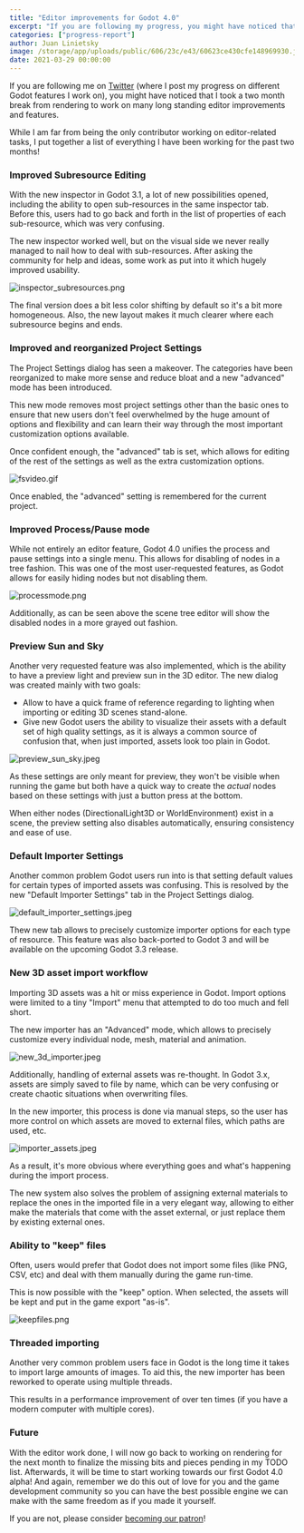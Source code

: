 ```yaml
---
title: "Editor improvements for Godot 4.0"
excerpt: "If you are following my progress, you might have noticed that I took a two month break from rendering to work on many long standing editor improvements and features."
categories: ["progress-report"]
author: Juan Linietsky
image: /storage/app/uploads/public/606/23c/e43/60623ce430cfe148969930.jpeg
date: 2021-03-29 00:00:00
---
```


If you are following me on [Twitter](https://twitter.com/reduzio) (where I post my progress on different Godot features I work on), you might have noticed that I took a two month break from rendering to work on many long standing editor improvements and features.

While I am far from being the only contributor working on editor-related tasks, I put together a list of everything I have been working for the past two months!

### Improved Subresource Editing

With the new inspector in Godot 3.1, a lot of new possibilities opened, including the ability to open sub-resources in the same inspector tab. Before this, users had to go back and forth in the list of properties of each sub-resource, which was very confusing.

The new inspector worked well, but on the visual side we never really managed to nail how to deal with sub-resources. After asking the community for help and ideas, some work as put into it which hugely improved usability.

![inspector_subresources.png](/storage/app/uploads/public/606/234/b98/606234b9803d7721021210.png)

The final version does a bit less color shifting by default so it's a bit more homogeneous. Also, the new layout makes it much clearer where each subresource begins and ends.

### Improved and reorganized Project Settings

The Project Settings dialog has seen a makeover. The categories have been reorganized to make more sense and reduce bloat and a new "advanced" mode has been introduced.

This new mode removes most project settings other than the basic ones to ensure that new users don't feel overwhelmed by the huge amount of options and flexibility and can learn their way through the most important customization options available.

Once confident enough, the "advanced" tab is set, which allows for editing of the rest of the settings as well as the extra customization options.

![fsvideo.gif](/storage/app/uploads/public/606/236/cd3/606236cd3aaaa846188732.gif)

Once enabled, the "advanced" setting is remembered for the current project.

### Improved Process/Pause mode

While not entirely an editor feature, Godot 4.0 unifies the process and pause settings into a single menu. This allows for disabling of nodes in a tree fashion. This was one of the most user-requested features, as Godot allows for easily hiding nodes but not disabling them.

![processmode.png](/storage/app/uploads/public/606/237/5a7/6062375a7b56e842890373.png)

Additionally, as can be seen above the scene tree editor will show the disabled nodes in a more grayed out fashion.

### Preview Sun and Sky

Another very requested feature was also implemented, which is the ability to have a preview light and preview sun in the 3D editor. The new dialog was created mainly with two goals:

* Allow to have a quick frame of reference regarding to lighting when importing or editing 3D scenes stand-alone.
* Give new Godot users the ability to visualize their assets with a default set of high quality settings, as it is always a common source of confusion that, when just imported, assets look too plain in Godot.

![preview_sun_sky.jpeg](/storage/app/uploads/public/606/238/ab8/606238ab83faa358200840.jpeg)

As these settings are only meant for preview, they won't be visible when running the game but both have a quick way to create the _actual_ nodes based on these settings with just a button press at the bottom.

When either nodes (DirectionalLight3D or WorldEnvironment) exist in a scene, the preview setting also disables automatically, ensuring consistency and ease of use.

### Default Importer Settings

Another common problem Godot users run into is that setting default values for certain types of imported assets was confusing. This is resolved by the new "Default Importer Settings" tab in the Project Settings dialog.

![default_importer_settings.jpeg](/storage/app/uploads/public/606/239/8ce/6062398ce1d11236821896.jpeg)


Thew new tab allows to precisely customize importer options for each type of resource. This feature was also back-ported to Godot 3 and will be available on the upcoming Godot 3.3 release.

### New 3D asset import workflow

Importing 3D assets was a hit or miss experience in Godot. Import options were limited to a tiny "Import" menu that attempted to do too much and fell short.

The new importer has an "Advanced" mode, which allows to precisely customize every individual node, mesh, material and animation.

![new_3d_importer.jpeg](/storage/app/uploads/public/606/23a/63b/60623a63b1f01150089329.jpeg)

Additionally, handling of external assets was re-thought. In Godot 3.x, assets are simply saved to file by name, which can be very confusing or create chaotic situations when overwriting files.

In the new importer, this process is done via manual steps, so the user has more control on which assets are moved to external files, which paths are used, etc.

![importer_assets.jpeg](/storage/app/uploads/public/606/23a/e6d/60623ae6de535875757353.jpeg)

As a result, it's more obvious where everything goes and what's happening during the import process. 

The new system also solves the problem of assigning external materials to replace the ones in the imported file in a very elegant way, allowing to either make the materials that come with the asset external, or just replace them by existing external ones.

### Ability to "keep" files

Often, users would prefer that Godot does not import some files (like PNG, CSV, etc) and deal with them manually during the game run-time.

This is now possible with the "keep" option. When selected, the assets will be kept and put in the game export "as-is".

![keepfiles.png](/storage/app/uploads/public/606/23b/cc0/60623bcc0ddb6675929183.png)

### Threaded importing

Another very common problem users face in Godot is the long time it takes to import large amounts of images. To aid this, the new importer has been reworked to operate using multiple threads.

This results in a performance improvement of over ten times (if you have a modern computer with multiple cores).

### Future

With the editor work done, I will now go back to working on rendering for the next month to finalize the missing bits and pieces pending in my TODO list. Afterwards, it will be time to start working towards our first Godot 4.0 alpha! And again, remember we do this out of love for you and the game development community so you can have the best possible engine we can make with the same freedom as if you made it yourself. 

If you are not, please consider [becoming our patron](https://www.patreon.com/godotengine)!